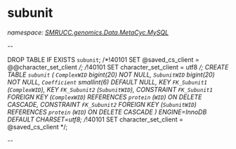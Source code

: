 ﻿# subunit
_namespace: [SMRUCC.genomics.Data.MetaCyc.MySQL](./index.md)_

--
 
 DROP TABLE IF EXISTS `subunit`;
 /*!40101 SET @saved_cs_client = @@character_set_client */;
 /*!40101 SET character_set_client = utf8 */;
 CREATE TABLE `subunit` (
 `ComplexWID` bigint(20) NOT NULL,
 `SubunitWID` bigint(20) NOT NULL,
 `Coefficient` smallint(6) DEFAULT NULL,
 KEY `FK_Subunit1` (`ComplexWID`),
 KEY `FK_Subunit2` (`SubunitWID`),
 CONSTRAINT `FK_Subunit1` FOREIGN KEY (`ComplexWID`) REFERENCES `protein` (`WID`) ON DELETE CASCADE,
 CONSTRAINT `FK_Subunit2` FOREIGN KEY (`SubunitWID`) REFERENCES `protein` (`WID`) ON DELETE CASCADE
 ) ENGINE=InnoDB DEFAULT CHARSET=utf8;
 /*!40101 SET character_set_client = @saved_cs_client */;
 
 --




